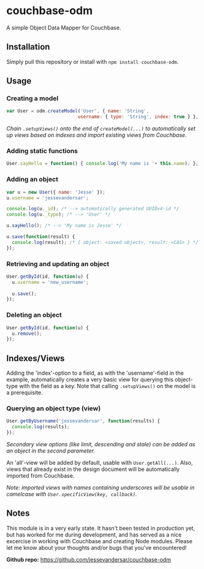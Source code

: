 couchbase-odm
=============

A simple Object Data Mapper for Couchbase.

Installation
------------
Simply pull this repository or install with `npm install couchbase-odm`.

Usage
-----

### Creating a model
```javascript
var User = odm.createModel('User', { name: 'String',
						  username: { type: 'String', index: true } }, couchbase_connection);
```

_Chain `.setupViews()` onto the end of `createModel(...)` to automatically set up views based on indexes and import existing views from Couchbase._

### Adding static functions
```javascript
User.sayHello = function() { console.log('My name is '+ this.name); };
```

### Adding an object
```javascript
var u = new User({ name: 'Jesse' });
u.username = 'jessevandersar';

console.log(u._id); /* --> automatically generated UUIDv4-id */
console.log(u._type); /* --> 'User' */

u.sayHello(); /* --> 'My name is Jesse' */

u.save(function(result) {
  console.log(result); /* { object: <saved object>, result: <CAS> } */
});
```

### Retrieving and updating an object
```javascript
User.getById(id, function(u) {
  u.username = 'new_username';
	
  u.save();
});
```

### Deleting an object
```javascript
User.getById(id, function(u) {
  u.remove();
});
```

Indexes/Views
-------------

Adding the 'index'-option to a field, as with the 'username'-field in the example, automatically creates a very basic view for querying this object-type with the field as a key. Note that calling `.setupViews()` on the model is a prerequisite.

### Querying an object type (view)
```javascript
User.getByUsername('jessevandersar', function(results) {
  console.log(results);
});
```

_Secondary view options (like limit, descending and stale) can be added as an object in the second parameter._

An 'all'-view will be added by default, usable with `User.getAll(...)`.
Also, views that already exist in the design document will be automatically imported from Couchbase.

_Note: imported views with names containing underscores will be usable in camelcase with `User.specificView(key, callback)`._

Notes
-----

This module is in a very early state. It hasn't been tested in production yet, but has worked for me during development, and has served as a nice excercise in working with Couchbase and creating Node modules.
Please let me know about your thoughts and/or bugs that you've encountered!

**Github repo:** https://github.com/jessevandersar/couchbase-odm